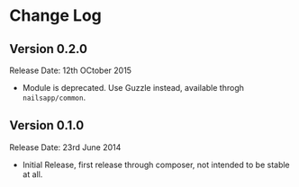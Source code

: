 # Change Log

## Version 0.2.0
Release Date: 12th OCtober 2015
- Module is deprecated. Use Guzzle instead, available throgh `nailsapp/common`.


## Version 0.1.0
Release Date: 23rd June 2014
- Initial Release, first release through composer, not intended to be stable at all.